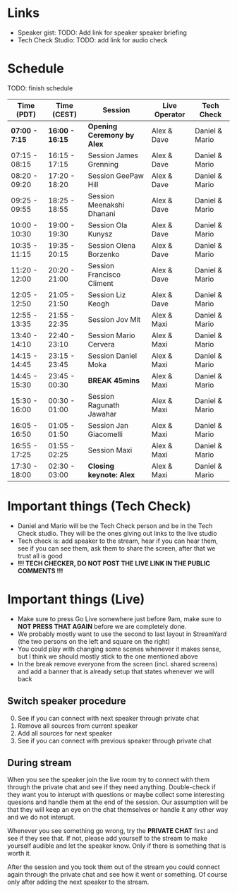 # Links
* Speaker gist: TODO: Add link for speaker speaker briefing
* Tech Check Studio: TODO: add link for audio check

# Schedule

TODO: finish schedule

| Time (PDT)  | Time (CEST) | Session   | Live Operator  | Tech Check  |
| ------------- | --- |-------------| -----| ------ |
| **07:00 - 7:15** | **16:00 - 16:15** | **Opening Ceremony by Alex** | Alex & Dave | Daniel & Mario |
| 07:15 - 08:15 | 16:15 - 17:15 | Session James Grenning | Alex & Dave | Daniel & Mario |
| 08:20 - 09:20 | 17:20 - 18:20 | Session GeePaw Hill |  Alex & Dave | Daniel & Mario |
| 09:25 - 09:55 | 18:25 - 18:55 | Session Meenakshi Dhanani | Alex & Dave | Daniel & Mario |
| 10:00 - 10:30 | 19:00 - 19:30 | Session Ola Kunysz |  Alex & Dave | Daniel & Mario |
| 10:35 - 11:15 | 19:35 - 20:15 | Session Olena Borzenko |  Alex & Dave | Daniel & Mario |
| 11:20 - 12:00 | 20:20 - 21:00 | Session Francisco Climent |  Alex & Dave | Daniel & Mario |
| 12:05 - 12:50 | 21:05 - 21:50 | Session Liz Keogh |  Alex & Dave | Daniel & Mario |
| 12:55 - 13:35 | 21:55 - 22:35 | Session Jov Mit |  Alex & Maxi | Daniel & Mario |
| 13:40 - 14:10 | 22:40 - 23:10 | Session Mario Cervera |  Alex & Maxi | Daniel & Mario |
| 14:15 - 14:45 | 23:15 - 23:45 | Session Daniel Moka |  Alex & Maxi | Daniel & Mario |
| 14:45 - 15:30 | 23:45 - 00:30 | **BREAK 45mins** |  Alex & Maxi | Daniel & Mario |
| 15:30 - 16:00 | 00:30 - 01:00 | Session Ragunath Jawahar |  Alex & Maxi | Daniel & Mario |
| 16:05 - 16:50 | 01:05 - 01:50 | Session Jan Giacomelli |  Alex & Maxi | Daniel & Mario |
| 16:55 - 17:25 | 01:55 - 02:25 | Session Maxi |  Alex & Maxi | Daniel & Mario |
| 17:30 - 18:00 | 02:30 - 03:00 | **Closing keynote: Alex** |  Alex & Maxi | Daniel & Mario |

# Important things (Tech Check)
* Daniel and Mario will be the Tech Check person and be in the Tech Check studio. They will be the ones giving out links to the live studio
* Tech check is: add speaker to the stream, hear if you can hear them, see if you can see them, ask them to share the screen, after that we trust all is good
* **!!! TECH CHECKER, DO NOT POST THE LIVE LINK IN THE PUBLIC COMMENTS !!!**

# Important things (Live)
* Make sure to press Go Live somewhere just before 9am, make sure to **NOT PRESS THAT AGAIN** before we are completely done.
* We probably mostly want to use the second to last layout in StreamYard (the two persons on the left and square on the right)
* You could play with changing some scenes whenever it makes sense, but I think we should mostly stick to the one mentioned above
* In the break remove everyone from the screen (incl. shared screens) and add a banner that is already setup that states whenever we will back

## Switch speaker procedure
0. See if you can connect with next speaker through private chat
1. Remove all sources from current speaker
2. Add all sources for next speaker
3. See if you can connect with previous speaker through private chat

## During stream
When you see the speaker join the live room try to connect with them through the private chat and see if they need anything. Double-check if they want you to interupt with questions or maybe collect some interesting quesions and handle them at the end of the session. Our assumption will be that they will keep an eye on the chat themselves or handle it any other way and we do not interupt.

Whenever you see something go wrong, try the **PRIVATE CHAT** first and see if they see that. If not, please add yourself to the stream to make yourself audible and let the speaker know. Only if there is something that is worth it.

After the session and you took them out of the stream you could connect again through the private chat and see how it went or something. Of course only after adding the next speaker to the stream.